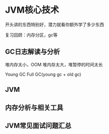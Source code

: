 # JVM核心技术

开头讲的东西特别好，潜力就看你额外学了多少东西

复习回顾：内存分区，gc等

## GC日志解读与分析

堆内存太小，OOM
堆内存太大，堆暂停的时间太长

Young GC
Full GC(young gc + old gc)


## JVM

## 内存分析与相关工具

## JVM常见面试问题汇总

## 